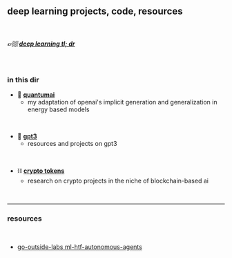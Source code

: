 ## deep learning projects, code, resources
 
<br>

##### 👉🏼 [deep learning tl; dr](deep_learning_tldr.md)

<br>

### in this dir

* 🧬 **[quantumai](EBMs)**
  * my adaptation of openai's implicit generation and generalization in energy based models
 
 
<br>

* 🦾 **[gpt3](GPT3)**
  * resources and projects on gpt3

<br>


* ⛓ **[crypto tokens](crypto_tokens)**
  * research on crypto projects in the niche of blockchain-based ai


<br>

----

### resources

<br>

* [go-outside-labs ml-htf-autonomous-agents](https://github.com/go-outside-labs/ml-htf-autonomous-agents)
